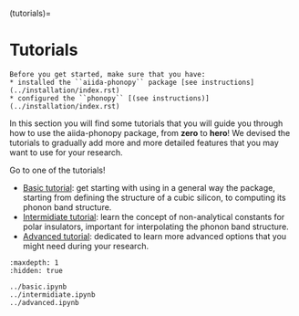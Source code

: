 (tutorials)=
# Tutorials

```{important}
Before you get started, make sure that you have:
* installed the ``aiida-phonopy`` package [see instructions](../installation/index.rst)
* configured the ``phonopy`` [(see instructions)](../installation/index.rst)
```

In this section you will find some tutorials that you will guide you through how to use the aiida-phonopy package, from **zero** to **hero**!
We devised the tutorials to gradually add more and more detailed features that you may want to use for your research.

Go to one of the tutorials!

- [Basic tutorial](./basic.ipynb): get starting with using in a general way the package, starting from defining the structure of a cubic silicon, to computing its phonon band structure.
- [Intermidiate tutorial](./intermidiate.ipynb): learn the concept of non-analytical constants for polar insulators, important for interpolating the phonon band structure.
- [Advanced tutorial](./advanced.ipynb): dedicated to learn more advanced options that you might need during your research.

```{toctree}
:maxdepth: 1
:hidden: true

../basic.ipynb
../intermidiate.ipynb
../advanced.ipynb
```
